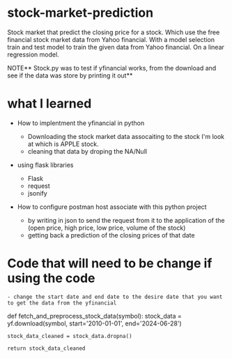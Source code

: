 # stock-market-prediction

Stock market that predict the closing price for a stock. Which use the free financial stock market data from Yahoo financial. With a model selection train and test model to train the given data from Yahoo financial.
On a linear regression model. 

NOTE** Stock.py was to test if yfinancial works, from the download and see if the data was store by printing it out**

# what I learned

- How to implentment the yfinancial in python
    - Downloading the stock market data assocaiting to the stock I'm look at which is APPLE stock.
    - cleaning that data by droping the NA/Null

- using flask libraries
    - Flask
    - request
    - jsonify

- How to configure postman host associate with this python project
    - by writing in json to send the request from it to the application of the (open price, high price, low price, volume of the stock)
    - getting back a prediction of the closing prices of that date


# Code that will need to be change if using the code
    - change the start date and end date to the desire date that you want to get the data from the yfinancial
def fetch_and_preprocess_stock_data(symbol):
    stock_data = yf.download(symbol, start='2010-01-01', end='2024-06-28')

    stock_data_cleaned = stock_data.dropna()

    return stock_data_cleaned
    
